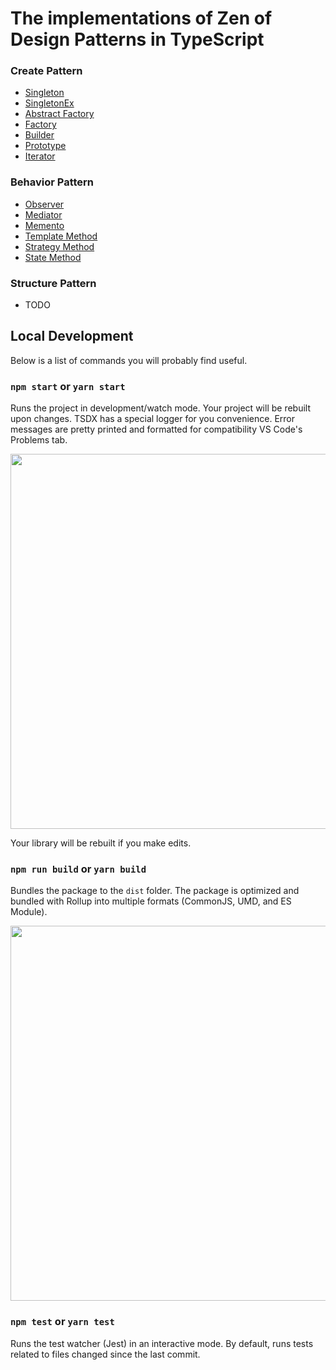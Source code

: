 
# The implementations of Zen of Design Patterns in TypeScript

### Create Pattern ###

* [Singleton](https://github.com/sucaizi/ts-pattern/blob/master/src/create-pattern/singleton)
* [SingletonEx](https://github.com/sucaizi/ts-pattern/blob/master/src/create-pattern/singletonEx.ts)
* [Abstract Factory](https://github.com/sucaizi/ts-pattern/blob/master/src/create-pattern/abstract-factory.ts)
* [Factory](https://github.com/sucaizi/ts-pattern/blob/master/src/create-pattern/factory.ts)
* [Builder](https://github.com/sucaizi/ts-pattern/blob/master/src/create-pattern/builder.ts)
* [Prototype](https://github.com/sucaizi/ts-pattern/blob/master/src/create-pattern/prototype.ts)
* [Iterator](https://github.com/sucaizi/ts-pattern/blob/master/src/create-pattern/iterator.ts)


### Behavior Pattern ###

*  [Observer](https://github.com/sucaizi/ts-pattern/blob/master/src/behavior-pattern/observer.ts)
*  [Mediator](https://github.com/sucaizi/ts-pattern/blob/master/src/behavior-pattern/mediator.ts)
*  [Memento](https://github.com/sucaizi/ts-pattern/blob/master/src/behavior-pattern/memento.ts)
*  [Template Method](https://github.com/sucaizi/ts-pattern/blob/master/src/behavior-pattern/template-method.ts)
*  [Strategy Method](https://github.com/sucaizi/ts-pattern/blob/master/src/behavior-pattern/strategy.ts)
*  [State Method](https://github.com/sucaizi/ts-pattern/blob/master/src/behavior-pattern/state.ts)


### Structure Pattern ###

* TODO

## Local Development

Below is a list of commands you will probably find useful.

### `npm start` or `yarn start`

Runs the project in development/watch mode. Your project will be rebuilt upon changes. TSDX has a special logger for you convenience. Error messages are pretty printed and formatted for compatibility VS Code's Problems tab.

<img src="https://user-images.githubusercontent.com/4060187/52168303-574d3a00-26f6-11e9-9f3b-71dbec9ebfcb.gif" width="600" />

Your library will be rebuilt if you make edits.

### `npm run build` or `yarn build`

Bundles the package to the `dist` folder.
The package is optimized and bundled with Rollup into multiple formats (CommonJS, UMD, and ES Module).

<img src="https://user-images.githubusercontent.com/4060187/52168322-a98e5b00-26f6-11e9-8cf6-222d716b75ef.gif" width="600" />

### `npm test` or `yarn test`

Runs the test watcher (Jest) in an interactive mode.
By default, runs tests related to files changed since the last commit.
